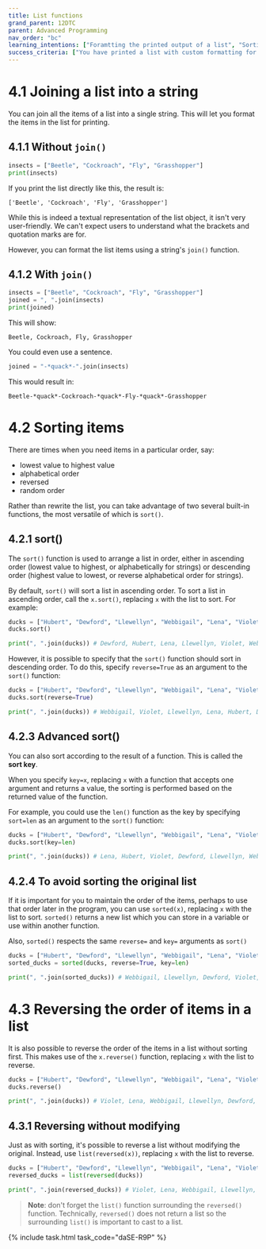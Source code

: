 ```yaml
---
title: List functions
grand_parent: 12DTC
parent: Advanced Programming
nav_order: "bc"
learning_intentions: ["Foramtting the printed output of a list", "Sorting items in a list"]
success_criteria: ["You have printed a list with custom formatting for each item", "You have printed a list slice with custom formatting", "You have sorted the items in a list in order", "You have reversed the order of items in a list"]
---
```


# 4.1 Joining a list into a string

You can join all the items of a list into a single string. This will let you format the items in the list for printing.

## 4.1.1 Without ``join()``

```python
insects = ["Beetle", "Cockroach", "Fly", "Grasshopper"]
print(insects)
```

If you print the list directly like this, the result is:

```
['Beetle', 'Cockroach', 'Fly', 'Grasshopper']
```

While this is indeed a textual representation of the list object, it isn't very user-friendly. We can't expect users to understand what the brackets and quotation marks are for.

However, you can format the list items using a string's ``join()`` function.

## 4.1.2 With ``join()``

```python
insects = ["Beetle", "Cockroach", "Fly", "Grasshopper"]
joined = ", ".join(insects)
print(joined)
```

This will show: 

```
Beetle, Cockroach, Fly, Grasshopper
```

You could even use a sentence.

```python
joined = "-*quack*-".join(insects)
```

This would result in:

```
Beetle-*quack*-Cockroach-*quack*-Fly-*quack*-Grasshopper
```

# 4.2 Sorting items

There are times when you need items in a particular order, say:

- lowest value to highest value
- alphabetical order
- reversed
- random order

Rather than rewrite the list, you can take advantage of two several built-in functions, the most versatile of which is ``sort()``.

## 4.2.1 sort()

The ``sort()`` function is used to arrange a list in order, either in ascending order (lowest value to highest, or alphabetically for strings) or descending order (highest value to lowest, or reverse alphabetical order for strings).

By default, ``sort()`` will sort a list in ascending order. To sort a list in ascending order, call the ``x.sort()``, replacing ``x`` with the list to sort. For example:

```python
ducks = ["Hubert", "Dewford", "Llewellyn", "Webbigail", "Lena", "Violet"]
ducks.sort()

print(", ".join(ducks)) # Dewford, Hubert, Lena, Llewellyn, Violet, Webbigail
```

However, it is possible to specify that the ``sort()`` function should sort in descending order. To do this, specify ``reverse=True`` as an argument to the ``sort()`` function:

```python
ducks = ["Hubert", "Dewford", "Llewellyn", "Webbigail", "Lena", "Violet"]
ducks.sort(reverse=True)

print(", ".join(ducks)) # Webbigail, Violet, Llewellyn, Lena, Hubert, Dewford
```

## 4.2.3 Advanced sort()

You can also sort according to the result of a function. This is called the **sort key**.

When you specify ``key=x``, replacing ``x`` with a function that accepts one argument and returns a value, the sorting is performed based on the returned value of the function.

For example, you could use the ``len()`` function as the key by specifying ``sort=len`` as an argument to the ``sort()`` function:

```python
ducks = ["Hubert", "Dewford", "Llewellyn", "Webbigail", "Lena", "Violet"]
ducks.sort(key=len)

print(", ".join(ducks)) # Lena, Hubert, Violet, Dewford, Llewellyn, Webbigail
```

## 4.2.4 To avoid sorting the original list

If it is important for you to maintain the order of the items, perhaps to use that order later in the program, you can use ``sorted(x)``, replacing ``x`` with the list to sort. ``sorted()`` returns a new list which you can store in a variable or use within another function.

Also, ``sorted()`` respects the same ``reverse=`` and ``key=`` arguments as ``sort()``

```python
ducks = ["Hubert", "Dewford", "Llewellyn", "Webbigail", "Lena", "Violet"]
sorted_ducks = sorted(ducks, reverse=True, key=len)

print(", ".join(sorted_ducks)) # Webbigail, Llewellyn, Dewford, Violet, Hubert, Lena
```

# 4.3 Reversing the order of items in a list

It is also possible to reverse the order of the items in a list without sorting first. This makes use of the ``x.reverse()`` function, replacing ``x`` with the list to reverse.

```python
ducks = ["Hubert", "Dewford", "Llewellyn", "Webbigail", "Lena", "Violet"]
ducks.reverse()

print(", ".join(ducks)) # Violet, Lena, Webbigail, Llewellyn, Dewford, Hubert
```

## 4.3.1 Reversing without modifying

Just as with sorting, it's possible to reverse a list without modifying the original. Instead, use ``list(reversed(x))``, replacing ``x`` with the list to reverse.

```python
ducks = ["Hubert", "Dewford", "Llewellyn", "Webbigail", "Lena", "Violet"]
reversed_ducks = list(reversed(ducks))

print(", ".join(reversed_ducks)) # Violet, Lena, Webbigail, Llewellyn, Dewford, Hubert
```

> **Note**: don't forget the ``list()`` function surrounding the ``reversed()`` function. Technically, ``reversed()`` does not return a list so the surrounding ``list()`` is important to cast to a list.

{% include task.html task_code="daSE-R9P" %}